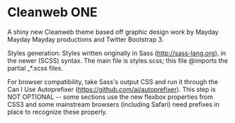 # Cleanweb ONE #

A shiny new Cleanweb theme based off graphic design work by Mayday Mayday Mayday productions and Twitter Bootstrap 3.

Styles generation:
Styles written originally in Sass (http://sass-lang.org), in the newer
(SCSS) syntax. The main file is styles.scss; this file @imports the 
partial _*.scss files.

For browser compatibility, take Sass's output CSS and run it through
the Can I Use Autoprefixer (https://github.com/ai/autoprefixer). This
step is NOT OPTIONAL -- some sections use the new flexbox properties
from CSS3 and some mainstream browsers (including Safari) need
prefixes in place to recognize these properly.
